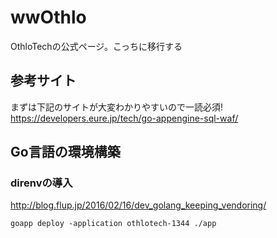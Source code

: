 # wwOthlo
OthloTechの公式ページ。こっちに移行する


## 参考サイト
まずは下記のサイトが大変わかりやすいので一読必須!
https://developers.eure.jp/tech/go-appengine-sql-waf/

## Go言語の環境構築

### direnvの導入
http://blog.flup.jp/2016/02/16/dev_golang_keeping_vendoring/

`goapp deploy -application othlotech-1344 ./app`
